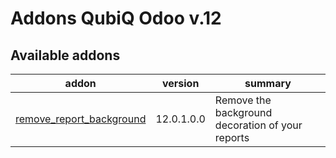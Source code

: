 Addons QubiQ Odoo v.12
=============================

[//]: # (addons)

Available addons
----------------
addon | version | summary
--- | --- | ---
[remove_report_background](remove_report_background/) | 12.0.1.0.0 | Remove the background decoration of your reports

[//]: # (end addons)
